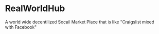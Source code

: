 # RealWorldHub
A world wide decentilized Socail Market Place that is like "Craigslist mixed with Facebook"
